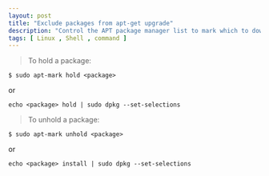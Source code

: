 ```yaml
---
layout: post
title: "Exclude packages from apt-get upgrade"
description: "Control the APT package manager list to mark which to download or to be hold"
tags: [ Linux , Shell , command ]
---
```



> To hold a package:
```
$ sudo apt-mark hold <package>
```
or
```
echo <package> hold | sudo dpkg --set-selections
```
> To unhold a package:
```
$ sudo apt-mark unhold <package>
```
or
```
echo <package> install | sudo dpkg --set-selections
```
